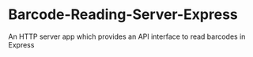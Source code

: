 # Barcode-Reading-Server-Express
An HTTP server app which provides an API interface to read barcodes in Express
